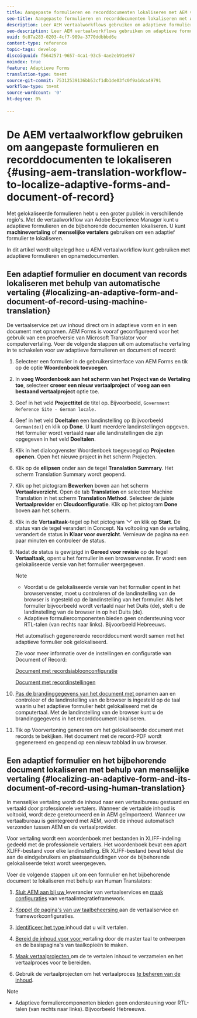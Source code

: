 ```yaml
---
title: Aangepaste formulieren en recorddocumenten lokaliseren met AEM vertaalworkflow
seo-title: Aangepaste formulieren en recorddocumenten lokaliseren met AEM vertaalworkflow
description: Leer AEM vertaalworkflows gebruiken om adaptieve formulieren en recorddocumenten te lokaliseren.
seo-description: Leer AEM vertaalworkflows gebruiken om adaptieve formulieren en recorddocumenten te lokaliseren.
uuid: 6c87a283-0203-4cf7-989a-3770ddbbbd6e
content-type: reference
topic-tags: develop
discoiquuid: f5642571-9657-4ca1-93c5-4ae2eb91e967
noindex: true
feature: Adaptieve Forms
translation-type: tm+mt
source-git-commit: 75312539136bb53cf1db1de03fc0f9a1dca49791
workflow-type: tm+mt
source-wordcount: '0'
ht-degree: 0%

---
```



# De AEM vertaalworkflow gebruiken om aangepaste formulieren en recorddocumenten te lokaliseren {#using-aem-translation-workflow-to-localize-adaptive-forms-and-document-of-record}

Met gelokaliseerde formulieren hebt u een groter publiek in verschillende regio&#39;s. Met de vertaalworkflow van Adobe Experience Manager kunt u adaptieve formulieren en de bijbehorende documenten lokaliseren. U kunt **machinevertaling** of **menselijke vertalers** gebruiken om een adaptief formulier te lokaliseren.

In dit artikel wordt uitgelegd hoe u AEM vertaalworkflow kunt gebruiken met adaptieve formulieren en opnamedocumenten.

## Een adaptief formulier en document van records lokaliseren met behulp van automatische vertaling {#localizing-an-adaptive-form-and-document-of-record-using-machine-translation}

De vertaalservice zet uw inhoud direct om in adaptieve vorm en in een document met opnamen. AEM Forms is vooraf geconfigureerd voor het gebruik van een proefversie van Microsoft Translator voor computervertaling. Voer de volgende stappen uit om automatische vertaling in te schakelen voor uw adaptieve formulieren en document of record:

1. Selecteer een formulier in de gebruikersinterface van AEM Forms en tik op de optie **Woordenboek toevoegen**.
1. In **voeg Woordenboek aan het scherm van het Project van de Vertaling toe**, selecteer **creeer een nieuw vertaalproject** of **voeg aan een bestaand vertaalproject** optie toe.
1. Geef in het veld **Projecttitel** de titel op. Bijvoorbeeld, `Government Reference Site - German locale.`
1. Geef in het veld **Doeltalen** een landinstelling op (bijvoorbeeld `German(de)`) en klik op **Done**. U kunt meerdere landinstellingen opgeven. Het formulier wordt vertaald naar alle landinstellingen die zijn opgegeven in het veld **Doeltalen**.
1. Klik in het dialoogvenster Woordenboek toegevoegd op **Projecten openen**. Open het nieuwe project in het scherm Projecten.
1. Klik op de **ellipsen** onder aan de tegel **Translation Summary**. Het scherm Translation Summary wordt geopend.
1. Klik op het pictogram **Bewerken** boven aan het scherm **Vertaaloverzicht**. Open de tab **Translation** en selecteer Machine Translation in het scherm **Translation Method**. Selecteer de juiste **Vertaalprovider** en **Cloudconfiguratie**. Klik op het pictogram **Done** boven aan het scherm.
1. Klik in de **Vertaaltaak**-tegel op het pictogram ![aem62forms_downarrow](assets/aem62forms_downarrow.png) en klik op **Start**. De status van de tegel verandert in Concept. Na voltooiing van de vertaling, verandert de status in **Klaar voor overzicht**. Vernieuw de pagina na een paar minuten en controleer de status.
1. Nadat de status is gewijzigd in **Gereed voor revisie** op de tegel **Vertaaltaak**, opent u het formulier in een browservenster. Er wordt een gelokaliseerde versie van het formulier weergegeven.

   >[!NOTE]
   >
   >* Voordat u de gelokaliseerde versie van het formulier opent in het browservenster, moet u controleren of de landinstelling van de browser is ingesteld op de landinstelling van het formulier. Als het formulier bijvoorbeeld wordt vertaald naar het Duits (de), stelt u de landinstelling van de browser in op het Duits (de).
   >* Adaptieve formuliercomponenten bieden geen ondersteuning voor RTL-talen (van rechts naar links). Bijvoorbeeld Hebreeuws.


   Het automatisch gegenereerde recorddocument wordt samen met het adaptieve formulier ook gelokaliseerd.

   Zie voor meer informatie over de instellingen en configuratie van Document of Record:

   [Document met recordsjabloonconfiguratie](/help/forms/using/generate-document-of-record-for-non-xfa-based-adaptive-forms.md#p-document-of-record-template-configuration-p)

   [Document met recordinstellingen](/help/forms/using/generate-document-of-record-for-non-xfa-based-adaptive-forms.md#p-document-of-record-settings-p)

1. [Pas de brandinggegevens van het document met ](/help/forms/using/generate-document-of-record-for-non-xfa-based-adaptive-forms.md) opnamen aan en controleer of de landinstelling van de browser is ingesteld op de taal waarin u het adaptieve formulier hebt gelokaliseerd met de computertaal. Met de landinstelling van de browser kunt u de brandinggegevens in het recorddocument lokaliseren.
1. Tik op Voorvertoning genereren om het gelokaliseerde document met records te bekijken. Het document met de record-PDF wordt gegenereerd en geopend op een nieuw tabblad in uw browser.

## Een adaptief formulier en het bijbehorende document lokaliseren met behulp van menselijke vertaling {#localizing-an-adaptive-form-and-its-document-of-record-using-human-translation}

In menselijke vertaling wordt de inhoud naar een vertaalbureau gestuurd en vertaald door professionele vertalers. Wanneer de vertaalde inhoud is voltooid, wordt deze geretourneerd en in AEM geïmporteerd. Wanneer uw vertaalbureau is geïntegreerd met AEM, wordt de inhoud automatisch verzonden tussen AEM en de vertaalprovider.

Voor vertaling wordt een woordenboek met bestanden in XLIFF-indeling gedeeld met de professionele vertalers. Het woordenboek bevat een apart XLIFF-bestand voor elke landinstelling. Elk XLIFF-bestand bevat tekst die aan de eindgebruikers en plaatsaanduidingen voor de bijbehorende gelokaliseerde tekst wordt weergegeven.

Voer de volgende stappen uit om een formulier en het bijbehorende document te lokaliseren met behulp van Human Translators:

1. [Sluit AEM aan bij uw ](/help/sites-administering/tc-tic.md) leverancier van vertaalservices en  [maak configuraties](/help/sites-administering/tc-tic.md) van vertaalintegratieframework.

1. [Koppel de pagina&#39;s van uw taalbeheersing ](/help/sites-administering/tc-tic.md) aan de vertaalservice en frameworkconfiguraties.

1. [Identificeer het type ](/help/sites-administering/tc-rules.md) inhoud dat u wilt vertalen.

1. [Bereid de inhoud voor voor ](/help/sites-administering/tc-prep.md) vertaling door de master taal te ontwerpen en de basispagina&#39;s van taalkopieën te maken.

1. [Maak vertaalprojecten ](/help/sites-administering/tc-manage.md) om de te vertalen inhoud te verzamelen en het vertaalproces voor te bereiden.

1. Gebruik de vertaalprojecten om het vertaalproces [te beheren van de inhoud](/help/sites-administering/tc-manage.md).

>[!NOTE]
>
>* Adaptieve formuliercomponenten bieden geen ondersteuning voor RTL-talen (van rechts naar links). Bijvoorbeeld Hebreeuws.

>



